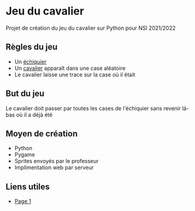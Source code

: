 # Jeu du cavalier
Projet de création du jeu du cavalier sur Python pour NSI 2021/2022

## Règles du jeu
- Un [échiquier](https://static8.depositphotos.com/1036672/996/i/450/depositphotos_9963023-stock-photo-empty-chess-board.jpg)  
- Un [cavalier](https://freesvg.org/img/Chess-Knight.png) apparaît dans une case aléatoire  
- Le cavalier laisse une trace sur la case où il était  

## But du jeu
Le cavalier doit passer par toutes les cases de l'échiquier sans revenir là-bas où il a déjà été

## Moyen de création
- Python
- Pygame
- Sprites envoyés par le professeur
- Implimentation web par serveur

## Liens utiles
- [Page 1](http://math.univ-lyon1.fr/irem/Formation_ISN/formation_recursivite/grille/cavalier.html)
